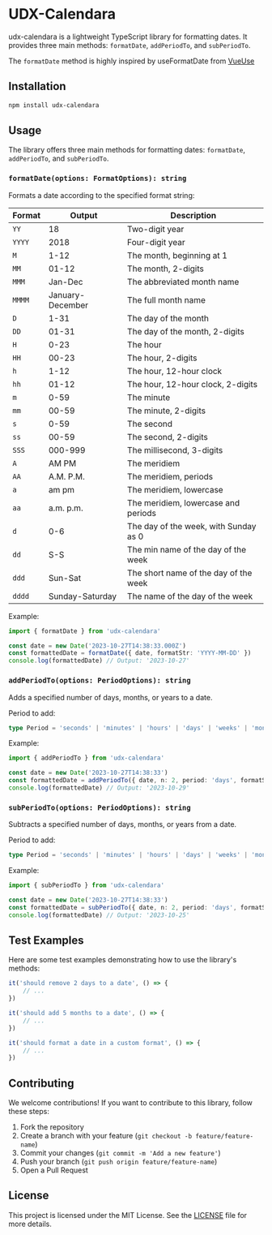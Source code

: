 # UDX-Calendara

udx-calendara is a lightweight TypeScript library for formatting dates. It provides three main methods: `formatDate`, `addPeriodTo`, and `subPeriodTo`.

The `formatDate` method is highly inspired by useFormatDate from [VueUse](https://vueuse.org/shared/usedateformat/#usedateformat)

## Installation

```bash
npm install udx-calendara
```

## Usage

The library offers three main methods for formatting dates: `formatDate`, `addPeriodTo`, and `subPeriodTo`.

### `formatDate(options: FormatOptions): string`

Formats a date according to the specified format string:

| Format | Output           | Description                           |
| ------ | ---------------- | ------------------------------------- |
| `YY`   | 18               | Two-digit year                        |
| `YYYY` | 2018             | Four-digit year                       |
| `M`    | 1-12             | The month, beginning at 1             |
| `MM`   | 01-12            | The month, 2-digits                   |
| `MMM`  | Jan-Dec          | The abbreviated month name            |
| `MMMM` | January-December | The full month name                   |
| `D`    | 1-31             | The day of the month                  |
| `DD`   | 01-31            | The day of the month, 2-digits        |
| `H`    | 0-23             | The hour                              |
| `HH`   | 00-23            | The hour, 2-digits                    |
| `h`    | 1-12             | The hour, 12-hour clock               |
| `hh`   | 01-12            | The hour, 12-hour clock, 2-digits     |
| `m`    | 0-59             | The minute                            |
| `mm`   | 00-59            | The minute, 2-digits                  |
| `s`    | 0-59             | The second                            |
| `ss`   | 00-59            | The second, 2-digits                  |
| `SSS`  | 000-999          | The millisecond, 3-digits             |
| `A`    | AM PM            | The meridiem                          |
| `AA`   | A.M. P.M.        | The meridiem, periods                 |
| `a`    | am pm            | The meridiem, lowercase               |
| `aa`   | a.m. p.m.        | The meridiem, lowercase and periods   |
| `d`    | 0-6              | The day of the week, with Sunday as 0 |
| `dd`   | S-S              | The min name of the day of the week   |
| `ddd`  | Sun-Sat          | The short name of the day of the week |
| `dddd` | Sunday-Saturday  | The name of the day of the week       |

Example:

```typescript
import { formatDate } from 'udx-calendara'

const date = new Date('2023-10-27T14:38:33.000Z')
const formattedDate = formatDate({ date, formatStr: 'YYYY-MM-DD' })
console.log(formattedDate) // Output: '2023-10-27'
```

### `addPeriodTo(options: PeriodOptions): string`

Adds a specified number of days, months, or years to a date.

Period to add:

```typescript
type Period = 'seconds' | 'minutes' | 'hours' | 'days' | 'weeks' | 'months' | 'years'
```

Example:

```typescript
import { addPeriodTo } from 'udx-calendara'

const date = new Date('2023-10-27T14:38:33')
const formattedDate = addPeriodTo({ date, n: 2, period: 'days', formatStr: 'YYYY-MM-DD' })
console.log(formattedDate) // Output: '2023-10-29'
```

### `subPeriodTo(options: PeriodOptions): string`

Subtracts a specified number of days, months, or years from a date.

Period to add:

```typescript
type Period = 'seconds' | 'minutes' | 'hours' | 'days' | 'weeks' | 'months' | 'years'
```

Example:

```typescript
import { subPeriodTo } from 'udx-calendara'

const date = new Date('2023-10-27T14:38:33')
const formattedDate = subPeriodTo({ date, n: 2, period: 'days', formatStr: 'YYYY-MM-DD' })
console.log(formattedDate) // Output: '2023-10-25'
```

## Test Examples

Here are some test examples demonstrating how to use the library's methods:

```typescript
it('should remove 2 days to a date', () => {
    // ...
})

it('should add 5 months to a date', () => {
    // ...
})

it('should format a date in a custom format', () => {
    // ...
})
```

## Contributing

We welcome contributions! If you want to contribute to this library, follow these steps:

1. Fork the repository
2. Create a branch with your feature (`git checkout -b feature/feature-name`)
3. Commit your changes (`git commit -m 'Add a new feature'`)
4. Push your branch (`git push origin feature/feature-name`)
5. Open a Pull Request

## License

This project is licensed under the MIT License. See the [LICENSE](LICENSE) file for more details.
